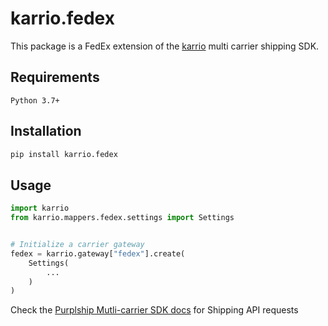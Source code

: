 # karrio.fedex

This package is a FedEx extension of the [karrio](https://pypi.org/project/karrio) multi carrier shipping SDK.

## Requirements

`Python 3.7+`

## Installation

```bash
pip install karrio.fedex
```

## Usage

```python
import karrio
from karrio.mappers.fedex.settings import Settings


# Initialize a carrier gateway
fedex = karrio.gateway["fedex"].create(
    Settings(
        ...
    )
)
```

Check the [Purplship Mutli-carrier SDK docs](https://sdk.karrio.com) for Shipping API requests
